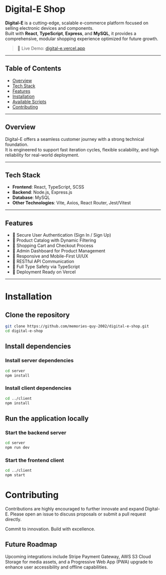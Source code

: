 # Digital-E Shop

**Digital-E** is a cutting-edge, scalable e-commerce platform focused on selling electronic devices and components.  
Built with **React**, **TypeScript**, **Express**, and **MySQL**, it provides a comprehensive, modular shopping experience optimized for future growth.

> 🚀 Live Demo: [digital-e.vercel.app](https://digital-e.vercel.app)

---

## Table of Contents
- [Overview](#overview)
- [Tech Stack](#tech-stack)
- [Features](#features)
- [Installation](#installation)
- [Available Scripts](#available-scripts)
- [Contributing](#contributing)

---

## Overview

Digital-E offers a seamless customer journey with a strong technical foundation.  
It is engineered to support fast iteration cycles, flexible scalability, and high reliability for real-world deployment.

---

## Tech Stack

- **Frontend**: React, TypeScript, SCSS
- **Backend**: Node.js, Express.js
- **Database**: MySQL
- **Other Technologies**: Vite, Axios, React Router, Jest/Vitest

---

## Features

- 🔹 Secure User Authentication (Sign In / Sign Up)
- 🔹 Product Catalog with Dynamic Filtering
- 🔹 Shopping Cart and Checkout Process
- 🔹 Admin Dashboard for Product Management
- 🔹 Responsive and Mobile-First UI/UX
- 🔹 RESTful API Communication
- 🔹 Full Type Safety via TypeScript
- 🔹 Deployment Ready on Vercel

---

# Installation

## Clone the repository
```bash
git clone https://github.com/memories-quy-2002/digital-e-shop.git
cd digital-e-shop
```

## Install dependencies

### Install server dependencies
```bash
cd server
npm install
```

### Install client dependencies
```bash
cd ../client
npm install
```

## Run the application locally

### Start the backend server
```bash
cd server
npm run dev
```

### Start the frontend client
```bash
cd ../client
npm start
```

# Contributing
Contributions are highly encouraged to further innovate and expand Digital-E.
Please open an issue to discuss proposals or submit a pull request directly.

Commit to innovation. Build with excellence.

## Future Roadmap
Upcoming integrations include Stripe Payment Gateway, AWS S3 Cloud Storage for media assets, and a Progressive Web App (PWA) upgrade to enhance user accessibility and offline capabilities.